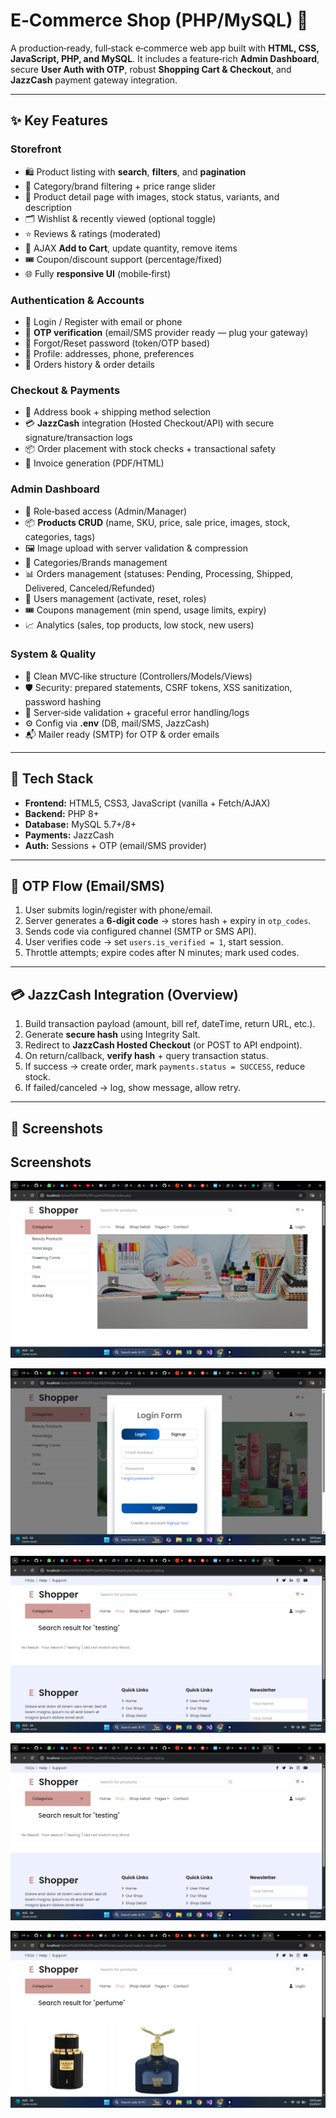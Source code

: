 # E‑Commerce Shop (PHP/MySQL) 🛒

A production‑ready, full‑stack e‑commerce web app built with **HTML, CSS, JavaScript, PHP, and MySQL**. It includes a feature‑rich **Admin Dashboard**, secure **User Auth with OTP**, robust **Shopping Cart & Checkout**, and **JazzCash** payment gateway integration.

---

## ✨ Key Features

### Storefront

* 🛍️ Product listing with **search**, **filters**, and **pagination**
* 🔎 Category/brand filtering + price range slider
* 📄 Product detail page with images, stock status, variants, and description
* 🗂️ Wishlist & recently viewed (optional toggle)
* ⭐ Reviews & ratings (moderated)
* 🛒 AJAX **Add to Cart**, update quantity, remove items
* 🎟️ Coupon/discount support (percentage/fixed)
* 🌐 Fully **responsive UI** (mobile‑first)

### Authentication & Accounts

* 🔐 Login / Register with email or phone
* 🔢 **OTP verification** (email/SMS provider ready — plug your gateway)
* 🔁 Forgot/Reset password (token/OTP based)
* 👤 Profile: addresses, phone, preferences
* 🧾 Orders history & order details

### Checkout & Payments

* 🚚 Address book + shipping method selection
* 💳 **JazzCash** integration (Hosted Checkout/API) with secure signature/transaction logs
* 📦 Order placement with stock checks + transactional safety
* 🧾 Invoice generation (PDF/HTML)

### Admin Dashboard

* 🧰 Role‑based access (Admin/Manager)
* 📦 **Products CRUD** (name, SKU, price, sale price, images, stock, categories, tags)
* 🖼️ Image upload with server validation & compression
* 📁 Categories/Brands management
* 📊 Orders management (statuses: Pending, Processing, Shipped, Delivered, Canceled/Refunded)
* 👥 Users management (activate, reset, roles)
* 🎟️ Coupons management (min spend, usage limits, expiry)
* 📈 Analytics (sales, top products, low stock, new users)

### System & Quality

* 🧱 Clean MVC‑like structure (Controllers/Models/Views)
* 🛡️ Security: prepared statements, CSRF tokens, XSS sanitization, password hashing
* 🧪 Server‑side validation + graceful error handling/logs
* ⚙️ Config via **.env** (DB, mail/SMS, JazzCash)
* 📬 Mailer ready (SMTP) for OTP & order emails

---

## 🧰 Tech Stack

* **Frontend:** HTML5, CSS3, JavaScript (vanilla + Fetch/AJAX)
* **Backend:** PHP 8+
* **Database:** MySQL 5.7+/8+
* **Payments:** JazzCash
* **Auth:** Sessions + OTP (email/SMS provider)

---

## 🔐 OTP Flow (Email/SMS)

1. User submits login/register with phone/email.
2. Server generates a **6‑digit code** → stores hash + expiry in `otp_codes`.
3. Sends code via configured channel (SMTP or SMS API).
4. User verifies code → set `users.is_verified = 1`, start session.
5. Throttle attempts; expire codes after N minutes; mark used codes.

---

## 💳 JazzCash Integration (Overview)

1. Build transaction payload (amount, bill ref, dateTime, return URL, etc.).
2. Generate **secure hash** using Integrity Salt.
3. Redirect to **JazzCash Hosted Checkout** (or POST to API endpoint).
4. On return/callback, **verify hash** + query transaction status.
5. If success → create order, mark `payments.status = SUCCESS`, reduce stock.
6. If failed/canceled → log, show message, allow retry.

---

## 📸 Screenshots
## Screenshots

![Home](screenshots/Screenshot%20(271).png)

![Login](screenshots/Screenshot%20(272).png)

![Cart](screenshots/Screenshot%20(273).png)

![Cart](screenshots/Screenshot%20(273).png)

![Checkout](screenshots/Screenshot%20(274).png)




